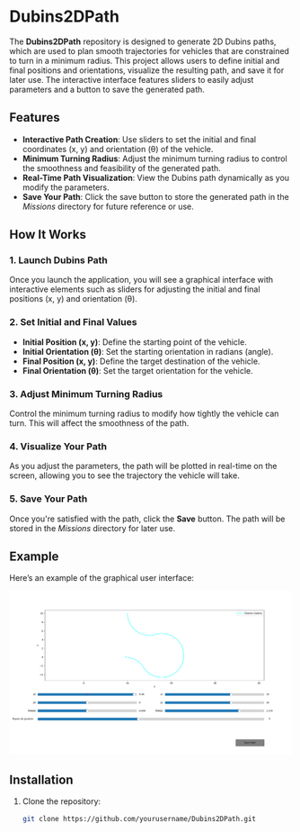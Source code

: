 # Dubins2DPath

The **Dubins2DPath** repository is designed to generate 2D Dubins paths, which are used to plan smooth trajectories for vehicles that are constrained to turn in a minimum radius. This project allows users to define initial and final positions and orientations, visualize the resulting path, and save it for later use. The interactive interface features sliders to easily adjust parameters and a button to save the generated path.

## Features

- **Interactive Path Creation**: Use sliders to set the initial and final coordinates (x, y) and orientation (θ) of the vehicle.
- **Minimum Turning Radius**: Adjust the minimum turning radius to control the smoothness and feasibility of the generated path.
- **Real-Time Path Visualization**: View the Dubins path dynamically as you modify the parameters.
- **Save Your Path**: Click the save button to store the generated path in the *Missions* directory for future reference or use.

## How It Works

### 1. **Launch Dubins Path**
Once you launch the application, you will see a graphical interface with interactive elements such as sliders for adjusting the initial and final positions (x, y) and orientation (θ).

### 2. **Set Initial and Final Values**
- **Initial Position (x, y)**: Define the starting point of the vehicle.
- **Initial Orientation (θ)**: Set the starting orientation in radians (angle).
- **Final Position (x, y)**: Define the target destination of the vehicle.
- **Final Orientation (θ)**: Set the target orientation for the vehicle.

### 3. **Adjust Minimum Turning Radius**
Control the minimum turning radius to modify how tightly the vehicle can turn. This will affect the smoothness of the path.

### 4. **Visualize Your Path**
As you adjust the parameters, the path will be plotted in real-time on the screen, allowing you to see the trajectory the vehicle will take.

### 5. **Save Your Path**
Once you're satisfied with the path, click the **Save** button. The path will be stored in the *Missions* directory for later use.

## Example

Here’s an example of the graphical user interface:

![Dubins Path Example](img/image.png)

## Installation

1. Clone the repository:
   ```bash
   git clone https://github.com/yourusername/Dubins2DPath.git

